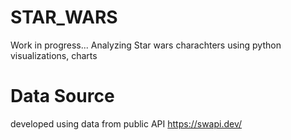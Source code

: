 # STAR_WARS
Work in progress...
Analyzing Star wars charachters using python visualizations, charts

# Data Source
developed using data from public API 
https://swapi.dev/


